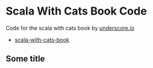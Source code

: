 # Scala With Cats Book Code

Code for the scala with cats book by [underscore.io](https://underscore.io/)
- [scala-with-cats-book](https://underscore.io/training/courses/advanced-scala/)

## Some title
